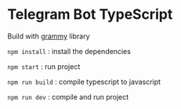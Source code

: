 # Telegram Bot TypeScript

<p>Build with <a href="https://grammy.dev/">grammy</a> library
  
<code>npm install</code> : install the dependencies

<code>npm start</code> : run project

<code>npm run build</code> : compile typescript to javascript

<code>npm run dev</code> : compile and run project

</p>
